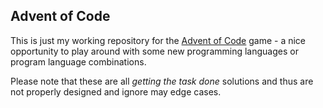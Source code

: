 Advent of Code
-------------------------------------------------------------------------------
This is just my working repository for the [Advent of Code](http://adventofcode.com/) game -
a nice opportunity to play around with some new programming languages or program language combinations.

Please note that these are all *getting the task done* solutions and thus are not properly designed and ignore may edge cases.
